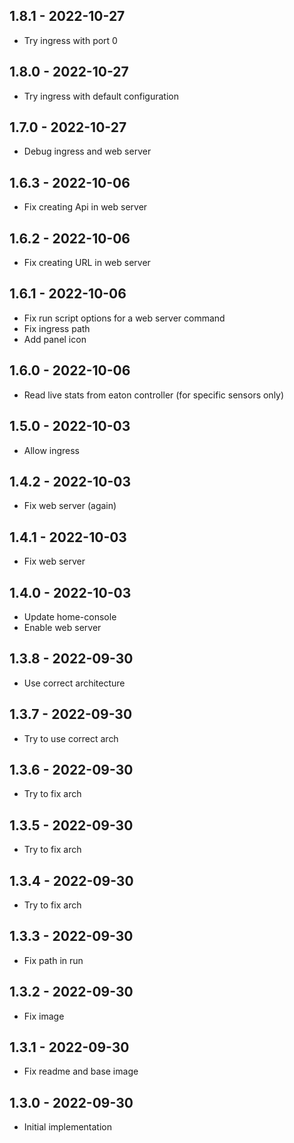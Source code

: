 ## 1.8.1 - 2022-10-27
- Try ingress with port 0

## 1.8.0 - 2022-10-27
- Try ingress with default configuration

## 1.7.0 - 2022-10-27
- Debug ingress and web server

## 1.6.3 - 2022-10-06
- Fix creating Api in web server

## 1.6.2 - 2022-10-06
- Fix creating URL in web server

## 1.6.1 - 2022-10-06
- Fix run script options for a web server command
- Fix ingress path
- Add panel icon

## 1.6.0 - 2022-10-06
- Read live stats from eaton controller (for specific sensors only)

## 1.5.0 - 2022-10-03
- Allow ingress

## 1.4.2 - 2022-10-03
- Fix web server (again)

## 1.4.1 - 2022-10-03
- Fix web server

## 1.4.0 - 2022-10-03
- Update home-console
- Enable web server

## 1.3.8 - 2022-09-30
- Use correct architecture

## 1.3.7 - 2022-09-30
- Try to use correct arch

## 1.3.6 - 2022-09-30
- Try to fix arch

## 1.3.5 - 2022-09-30
- Try to fix arch

## 1.3.4 - 2022-09-30
- Try to fix arch

## 1.3.3 - 2022-09-30
- Fix path in run

## 1.3.2 - 2022-09-30
- Fix image

## 1.3.1 - 2022-09-30
- Fix readme and base image

## 1.3.0 - 2022-09-30
- Initial implementation
